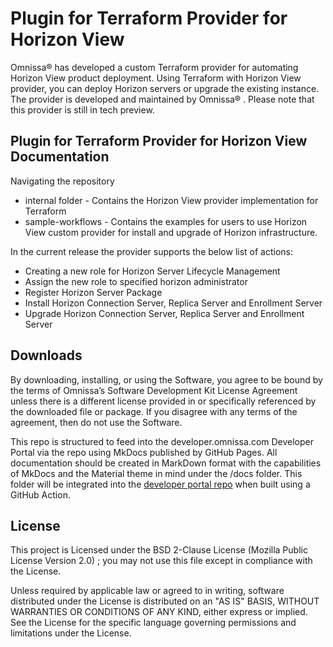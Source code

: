 # Plugin for Terraform Provider for Horizon View

Omnissa® has developed a custom Terraform provider for automating Horizon View product deployment. Using Terraform with Horizon View provider, you can deploy Horizon servers or upgrade the existing instance. The provider is developed and maintained by Omnissa® . Please note that this provider is still in tech preview.

## Plugin for Terraform Provider for Horizon View Documentation

Navigating the repository

- internal folder - Contains the Horizon View provider implementation for Terraform
- sample-workflows - Contains the examples for users to use Horizon View custom provider for install and upgrade of Horizon infrastructure.

In the current release the provider supports the below list of actions:

- Creating a new role for Horizon Server Lifecycle Management
- Assign the new role to specified horizon administrator
- Register Horizon Server Package
- Install Horizon Connection Server, Replica Server and Enrollment Server
- Upgrade Horizon Connection Server, Replica Server and Enrollment Server

## Downloads

By downloading, installing, or using the Software, you agree to be bound by the terms of Omnissa’s Software Development Kit License Agreement unless there is a different license provided in or specifically referenced by the downloaded file or package. If you disagree with any terms of the agreement, then do not use the Software.

This repo is structured to feed into the developer.omnissa.com Developer Portal via the [](https://github.com/euc-dev/developer.omnissa.github.io) repo using MkDocs published by GitHub Pages. All documentation should be created in MarkDown format with the capabilities of MkDocs and the Material theme in mind under the /docs folder. This folder will be integrated into the [developer portal repo](https://github.com/euc-dev/developer.omnissa.github.io) when built using a GitHub Action.

## License

This project is Licensed under the BSD 2-Clause License (Mozilla Public License Version 2.0) ; you may not use this file except in compliance with the License.

Unless required by applicable law or agreed to in writing, software distributed under the License is distributed on an "AS IS" BASIS, WITHOUT WARRANTIES OR CONDITIONS OF ANY KIND, either express or implied. See the License for the specific language governing permissions and limitations under the License.
